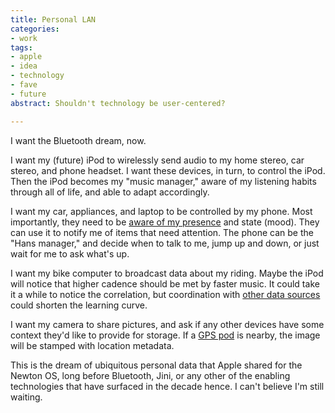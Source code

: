 ```yaml
---
title: Personal LAN
categories:
- work
tags:
- apple
- idea
- technology
- fave
- future
abstract: Shouldn't technology be user-centered?

---
```


I want the Bluetooth dream, now.

I want my (future) iPod to wirelessly send audio to my home stereo, car stereo, and phone headset.  I want these devices, in turn, to control the iPod.  Then the iPod becomes my "music manager," aware of my listening habits through all of life, and able to adapt accordingly.

I want my car, appliances, and laptop to be controlled by my phone.  Most importantly, they need to be [aware of my presence][1] and state (mood).  They can use it to notify me of items that need attention.  The phone can be the "Hans manager," and decide when to talk to me, jump up and down, or just wait for me to ask what's up.

   [1]: http://homepage.mac.com/jonassalling/Shareware/Clicker/

I want my bike computer to broadcast data about my riding.  Maybe the iPod will notice that higher cadence should be met by faster music.  It could take it a while to notice the correlation, but coordination with [other data
sources][2] could shorten the learning curve.

   [2]: http://www.audioscrobbler.com/

I want my camera to share pictures, and ask if any other devices have some context they'd like to provide for storage.  If a [GPS pod][3] is nearby, the image will be stamped with location metadata.

   [3]: http://www.emtac.com.tw/products/bluetooth/

This is the dream of ubiquitous personal data that Apple shared for the Newton OS, long before Bluetooth, Jini, or any other of the enabling technologies that have surfaced in the decade hence.  I can't believe I'm still waiting.
